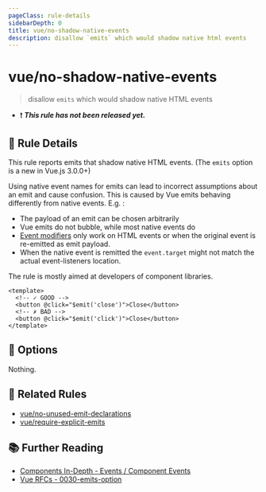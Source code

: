 ```yaml
---
pageClass: rule-details
sidebarDepth: 0
title: vue/no-shadow-native-events
description: disallow `emits` which would shadow native html events
---
```

# vue/no-shadow-native-events

> disallow `emits` which would shadow native HTML events

- :exclamation: <badge text="This rule has not been released yet." vertical="middle" type="error"> _**This rule has not been released yet.**_ </badge>

## :book: Rule Details

This rule reports emits that shadow native HTML events. (The `emits` option is a new in Vue.js 3.0.0+)

Using native event names for emits can lead to incorrect assumptions about an emit and cause confusion. This is caused by Vue emits behaving differently from native events. E.g. :
- The payload of an emit can be chosen arbitrarily
- Vue emits do not bubble, while most native events do
- [Event modifiers](https://vuejs.org/guide/essentials/event-handling.html#event-modifiers) only work on HTML events or when the original event is re-emitted as emit payload.
- When the native event is remitted the `event.target` might not match the actual event-listeners location.

The rule is mostly aimed at developers of component libraries.

<eslint-code-block :rules="{'vue/no-shadow-native-events': ['error']}">

```vue
<template>
  <!-- ✓ GOOD -->
  <button @click="$emit('close')">Close</button>
  <!-- ✗ BAD -->
  <button @click="$emit('click')">Close</button>
</template>
```

</eslint-code-block>

## :wrench: Options

Nothing.

## :couple: Related Rules

- [vue/no-unused-emit-declarations](./no-unused-emit-declarations.md)
- [vue/require-explicit-emits](./require-explicit-emits.md)

## :books: Further Reading

- [Components In-Depth - Events  / Component Events ](https://vuejs.org/guide/components/events.html#event-arguments)
- [Vue RFCs - 0030-emits-option](https://github.com/vuejs/rfcs/blob/master/active-rfcs/0030-emits-option.md)
